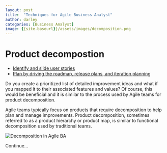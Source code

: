 ```yaml
---
layout: post
title:  "Techniques for Agile Business Analyst"
author: darley
categories: [Business Analyst]
image: {{site.baseurl}}/assets/images/decomposition.png
---
```

# Product decompostion
- [Identify and slide user stories](#identify-and-slide-user-stories)
- [Plan by driving the roadmap, release plans, and iteration planning](#plan-by-driving-the-roadmap-release-plans-and-iteration-planning)

Do you create a prioritized list of detailed improvement ideas and what if you mapped it to their associated features and values? Of course, this would be beneficial and it is similar to the process used by Agile teams for product decomposition.

Agile teams typically focus on products that require decomposition to help plan and manage improvements. Product decomposition, sometimes referred to as a product hierarchy or product map, is similar to functional decomposition used by traditional teams.

![Decomposition in Agile BA]({{site.baseurl}}/assets/images/decomposition.png)

Continue...
<!-- ## Identify and slide user stories

## Plan by driving the roadmap, release plans, and iteration planning -->
